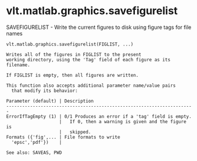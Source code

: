 # vlt.matlab.graphics.savefigurelist

  SAVEFIGURELIST - Write the current figures to disk using figure tags for file names
 
    vlt.matlab.graphics.savefigurelist(FIGLIST, ...)
 
    Writes all of the figures in FIGLIST to the present
    working directory, using the 'Tag' field of each figure as its filename.
   
    If FIGLIST is empty, then all figures are written.
 
    This function also accepts additional parameter name/value pairs
      that modify its behavior:
 
    Parameter (default) | Description
    -----------------------------------------------------------------------
    ErrorIfTagEmpty (1) | 0/1 Produces an error if a 'tag' field is empty.
                        |   If 0, then a warning is given and the figure is
                        |   skipped.
    Formats ({'fig',... | File formats to write
      'epsc','pdf'})    |
 
    See also: SAVEAS, PWD
